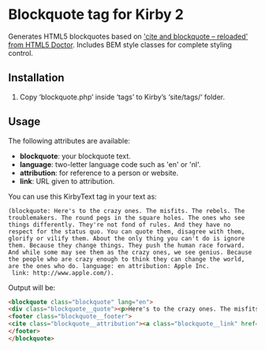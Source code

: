 # Blockquote tag for Kirby 2

Generates HTML5 blockquotes based on ['cite and blockquote – reloaded' from HTML5 Doctor](http://html5doctor.com/cite-and-blockquote-reloaded/). Includes BEM style classes for complete styling control.

## Installation

1. Copy ‘blockquote.php’ inside ‘tags’ to Kirby’s ‘site/tags/‘ folder.

## Usage

The following attributes are available:

- **blockquote**: your blockquote text.
- **language**: two-letter language code such as 'en' or 'nl'.
- **attribution**: for reference to a person or website.
- **link**: URL given to attribution.

You can use this KirbyText tag in your text as:

```
(blockquote: Here's to the crazy ones. The misfits. The rebels. The troublemakers. The round pegs in the square holes. The ones who see things differently. They're not fond of rules. And they have no respect for the status quo. You can quote them, disagree with them, glorify or vilify them. About the only thing you can't do is ignore them. Because they change things. They push the human race forward. And while some may see them as the crazy ones, we see genius. Because the people who are crazy enough to think they can change the world, are the ones who do. language: en attribution: Apple Inc.
 link: http://www.apple.com/).
```

Output will be:
```html
<blockquote class="blockquote" lang="en">
<div class="blockquote__quote"><p>Here's to the crazy ones. The misfits. The rebels. The troublemakers. The round pegs in the square holes. The ones who see things differently. They're not fond of rules. And they have no respect for the status quo. You can quote them, disagree with them, glorify or vilify them. About the only thing you can't do is ignore them. Because they change things. They push the human race forward. And while some may see them as the crazy ones, we see genius. Because the people who are crazy enough to think they can change the world, are the ones who do.</p></div>
<footer class="blockquote__footer">
<cite class="blockquote__attribution"><a class="blockquote__link" href="http://www.apple.com/">Apple Inc.</a></cite>
</footer>
</blockquote>
```
